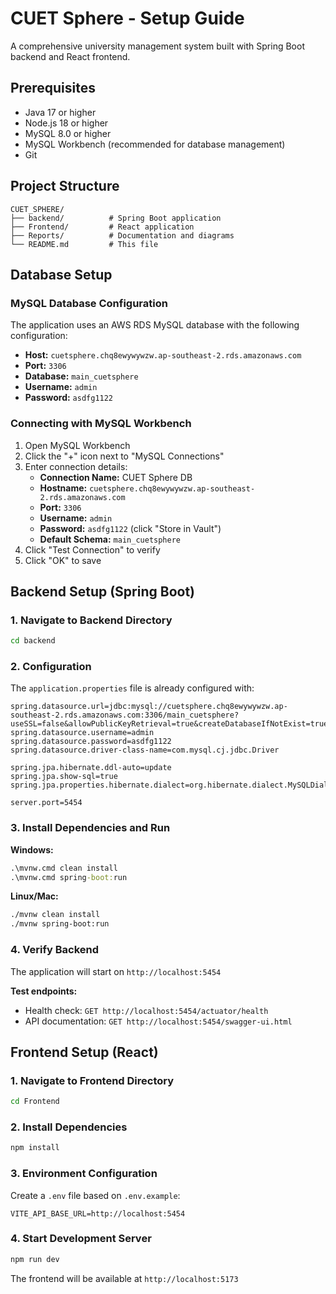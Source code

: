 # CUET Sphere - Setup Guide

A comprehensive university management system built with Spring Boot backend and React frontend.

## Prerequisites

- Java 17 or higher
- Node.js 18 or higher
- MySQL 8.0 or higher
- MySQL Workbench (recommended for database management)
- Git

## Project Structure

```
CUET_SPHERE/
├── backend/          # Spring Boot application
├── Frontend/         # React application
├── Reports/          # Documentation and diagrams
└── README.md         # This file
```

## Database Setup

### MySQL Database Configuration

The application uses an AWS RDS MySQL database with the following configuration:

- **Host:** `cuetsphere.chq8ewywywzw.ap-southeast-2.rds.amazonaws.com`
- **Port:** `3306`
- **Database:** `main_cuetsphere`
- **Username:** `admin`
- **Password:** `asdfg1122`

### Connecting with MySQL Workbench

1. Open MySQL Workbench
2. Click the "+" icon next to "MySQL Connections"
3. Enter connection details:
   - **Connection Name:** CUET Sphere DB
   - **Hostname:** `cuetsphere.chq8ewywywzw.ap-southeast-2.rds.amazonaws.com`
   - **Port:** `3306`
   - **Username:** `admin`
   - **Password:** `asdfg1122` (click "Store in Vault")
   - **Default Schema:** `main_cuetsphere`
4. Click "Test Connection" to verify
5. Click "OK" to save

## Backend Setup (Spring Boot)

### 1. Navigate to Backend Directory
```bash
cd backend
```

### 2. Configuration

The `application.properties` file is already configured with:
```properties
spring.datasource.url=jdbc:mysql://cuetsphere.chq8ewywywzw.ap-southeast-2.rds.amazonaws.com:3306/main_cuetsphere?useSSL=false&allowPublicKeyRetrieval=true&createDatabaseIfNotExist=true
spring.datasource.username=admin
spring.datasource.password=asdfg1122
spring.datasource.driver-class-name=com.mysql.cj.jdbc.Driver

spring.jpa.hibernate.ddl-auto=update
spring.jpa.show-sql=true
spring.jpa.properties.hibernate.dialect=org.hibernate.dialect.MySQLDialect

server.port=5454
```

### 3. Install Dependencies and Run

**Windows:**
```cmd
.\mvnw.cmd clean install
.\mvnw.cmd spring-boot:run
```

**Linux/Mac:**
```bash
./mvnw clean install
./mvnw spring-boot:run
```

### 4. Verify Backend

The application will start on `http://localhost:5454`

**Test endpoints:**
- Health check: `GET http://localhost:5454/actuator/health`
- API documentation: `GET http://localhost:5454/swagger-ui.html`

## Frontend Setup (React)

### 1. Navigate to Frontend Directory
```bash
cd Frontend
```

### 2. Install Dependencies
```bash
npm install
```

### 3. Environment Configuration

Create a `.env` file based on `.env.example`:
```env
VITE_API_BASE_URL=http://localhost:5454
```

### 4. Start Development Server
```bash
npm run dev
```

The frontend will be available at `http://localhost:5173`
